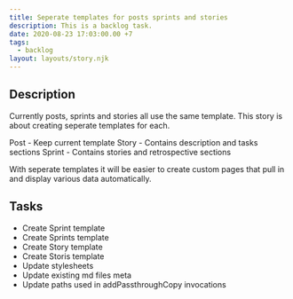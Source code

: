 ```yaml
---
title: Seperate templates for posts sprints and stories
description: This is a backlog task.
date: 2020-08-23 17:03:00.00 +7
tags:
  - backlog
layout: layouts/story.njk
---
```

## Description

Currently posts, sprints and stories all use the same template. This story is about creating seperate templates for each.

Post - Keep current template
Story - Contains description and tasks sections
Sprint - Contains stories and retrospective sections

With seperate templates it will be easier to create custom pages that pull in and display various data automatically.

## Tasks

- Create Sprint template
- Create Sprints template
- Create Story template
- Create Storis template
- Update stylesheets
- Update existing md files meta
- Update paths used in addPassthroughCopy invocations